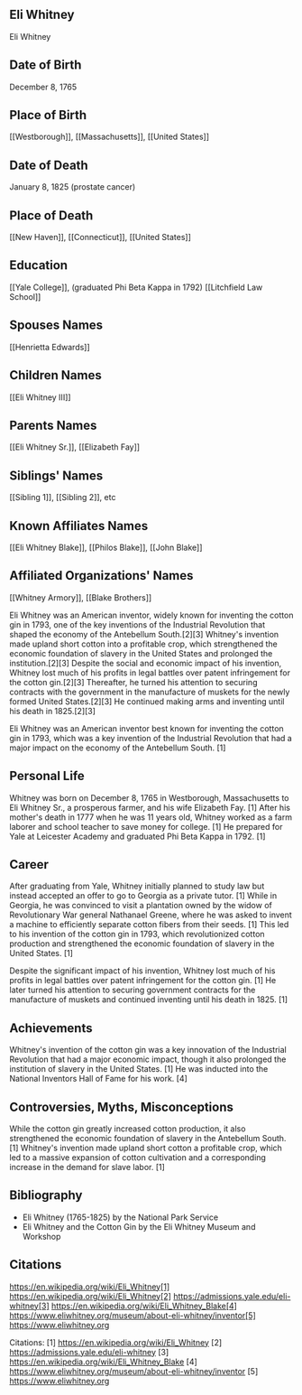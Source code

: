 ## Eli Whitney
Eli Whitney

## Date of Birth
December 8, 1765

## Place of Birth
[[Westborough]], [[Massachusetts]], [[United States]]

## Date of Death
January 8, 1825 (prostate cancer)

## Place of Death
[[New Haven]], [[Connecticut]], [[United States]]

## Education
[[Yale College]], (graduated Phi Beta Kappa in 1792)
[[Litchfield Law School]]

## Spouses Names
[[Henrietta Edwards]]

## Children Names
[[Eli Whitney III]]

## Parents Names
[[Eli Whitney Sr.]], [[Elizabeth Fay]]

## Siblings' Names
[[Sibling 1]], [[Sibling 2]], etc

## Known Affiliates Names
[[Eli Whitney Blake]], [[Philos Blake]], [[John Blake]]

## Affiliated Organizations' Names
[[Whitney Armory]], [[Blake Brothers]]

Eli Whitney was an American inventor, widely known for inventing the cotton gin in 1793, one of the key inventions of the Industrial Revolution that shaped the economy of the Antebellum South.[2][3] Whitney's invention made upland short cotton into a profitable crop, which strengthened the economic foundation of slavery in the United States and prolonged the institution.[2][3] Despite the social and economic impact of his invention, Whitney lost much of his profits in legal battles over patent infringement for the cotton gin.[2][3] Thereafter, he turned his attention to securing contracts with the government in the manufacture of muskets for the newly formed United States.[2][3] He continued making arms and inventing until his death in 1825.[2][3]

Eli Whitney was an American inventor best known for inventing the cotton gin in 1793, which was a key invention of the Industrial Revolution that had a major impact on the economy of the Antebellum South. [1]

## Personal Life
Whitney was born on December 8, 1765 in Westborough, Massachusetts to Eli Whitney Sr., a prosperous farmer, and his wife Elizabeth Fay. [1] After his mother's death in 1777 when he was 11 years old, Whitney worked as a farm laborer and school teacher to save money for college. [1] He prepared for Yale at Leicester Academy and graduated Phi Beta Kappa in 1792. [1]

## Career
After graduating from Yale, Whitney initially planned to study law but instead accepted an offer to go to Georgia as a private tutor. [1] While in Georgia, he was convinced to visit a plantation owned by the widow of Revolutionary War general Nathanael Greene, where he was asked to invent a machine to efficiently separate cotton fibers from their seeds. [1] This led to his invention of the cotton gin in 1793, which revolutionized cotton production and strengthened the economic foundation of slavery in the United States. [1] 

Despite the significant impact of his invention, Whitney lost much of his profits in legal battles over patent infringement for the cotton gin. [1] He later turned his attention to securing government contracts for the manufacture of muskets and continued inventing until his death in 1825. [1]

## Achievements
Whitney's invention of the cotton gin was a key innovation of the Industrial Revolution that had a major economic impact, though it also prolonged the institution of slavery in the United States. [1] He was inducted into the National Inventors Hall of Fame for his work. [4]

## Controversies, Myths, Misconceptions
While the cotton gin greatly increased cotton production, it also strengthened the economic foundation of slavery in the Antebellum South. [1] Whitney's invention made upland short cotton a profitable crop, which led to a massive expansion of cotton cultivation and a corresponding increase in the demand for slave labor. [1]

## Bibliography
- Eli Whitney (1765-1825) by the National Park Service
- Eli Whitney and the Cotton Gin by the Eli Whitney Museum and Workshop

## Citations 
https://en.wikipedia.org/wiki/Eli_Whitney[1] https://en.wikipedia.org/wiki/Eli_Whitney[2] https://admissions.yale.edu/eli-whitney[3] https://en.wikipedia.org/wiki/Eli_Whitney_Blake[4] https://www.eliwhitney.org/museum/about-eli-whitney/inventor[5] https://www.eliwhitney.org

Citations:
[1] https://en.wikipedia.org/wiki/Eli_Whitney
[2] https://admissions.yale.edu/eli-whitney
[3] https://en.wikipedia.org/wiki/Eli_Whitney_Blake
[4] https://www.eliwhitney.org/museum/about-eli-whitney/inventor
[5] https://www.eliwhitney.org